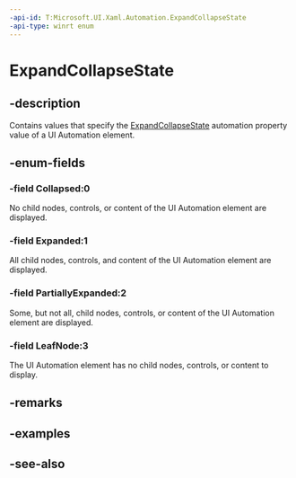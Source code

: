 ```yaml
---
-api-id: T:Microsoft.UI.Xaml.Automation.ExpandCollapseState
-api-type: winrt enum
---
```


<!-- Enumeration syntax
public enum Windows.UI.Xaml.Automation.ExpandCollapseState : int
-->

# ExpandCollapseState

## -description
Contains values that specify the [ExpandCollapseState](../microsoft.ui.xaml.automation.provider/iexpandcollapseprovider_expandcollapsestate.md) automation property value of a UI Automation element.

## -enum-fields
### -field Collapsed:0
No child nodes, controls, or content of the UI Automation element are displayed.

### -field Expanded:1
All child nodes, controls, and content of the UI Automation element are displayed.

### -field PartiallyExpanded:2
Some, but not all, child nodes, controls, or content of the UI Automation element are displayed.

### -field LeafNode:3
The UI Automation element has no child nodes, controls, or content to display.


## -remarks

## -examples

## -see-also
